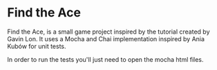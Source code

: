 # Find the Ace
 
Find the Ace, is a small game project inspired by the tutorial created by Gavin Lon. It uses a Mocha and Chai implementation inspired by Ania Kubów for unit tests. 

In order to run the tests you'll just need to open the mocha html files.
